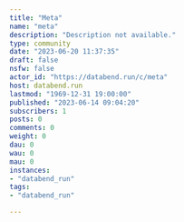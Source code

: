 ```yaml
---
title: "Meta" 
name: "meta"
description: "Description not available."
type: community
date: "2023-06-20 11:37:35"
draft: false
nsfw: false
actor_id: "https://databend.run/c/meta"
host: databend.run
lastmod: "1969-12-31 19:00:00"
published: "2023-06-14 09:04:20"
subscribers: 1
posts: 0
comments: 0
weight: 0
dau: 0
wau: 0
mau: 0
instances:
- "databend_run"
tags: 
- "databend_run"

---
```

